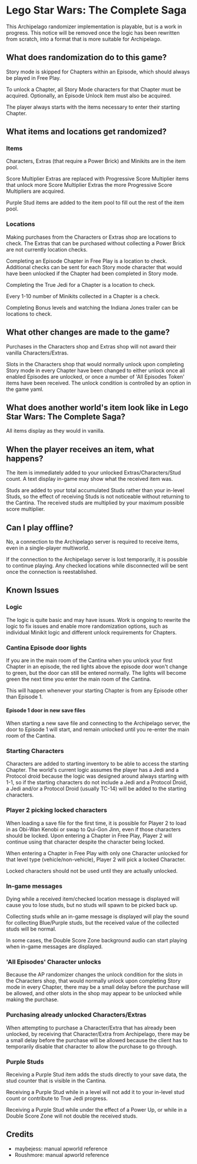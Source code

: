 # Lego Star Wars: The Complete Saga

This Archipelago randomizer implementation is playable, but is a work in progress. This notice will be removed once the
logic has been rewritten from scratch, into a format that is more suitable for Archipelago.

## What does randomization do to this game?

Story mode is skipped for Chapters within an Episode, which should always be played in Free Play.

To unlock a Chapter, all Story Mode characters for that Chapter must be acquired. Optionally, an Episode Unlock item
must also be acquired.

The player always starts with the items necessary to enter their starting Chapter.

## What items and locations get randomized?

### Items
Characters, Extras (that require a Power Brick) and Minikits are in the item pool.

Score Multiplier Extras are replaced with Progressive Score Multiplier items that unlock more Score Multiplier Extras
the more Progressive Score Multipliers are acquired.

Purple Stud items are added to the item pool to fill out the rest of the item pool.

### Locations

Making purchases from the Characters or Extras shop are locations to check.
The Extras that can be purchased without collecting a Power Brick are not currently location checks.

Completing an Episode Chapter in Free Play is a location to check. Additional checks can be sent for each Story mode
character that would have been unlocked if the Chapter had been completed in Story mode.

Completing the True Jedi for a Chapter is a location to check.

Every 1-10 number of Minikits collected in a Chapter is a check.

Completing Bonus levels and watching the Indiana Jones trailer can be locations to check.

## What other changes are made to the game?

Purchases in the Characters shop and Extras shop will not award their vanilla Characters/Extras.

Slots in the Characters shop that would normally unlock upon completing Story mode in every Chapter have been changed to
either unlock once all enabled Episodes are unlocked, or once a number of 'All Episodes Token' items have been received.
The unlock condition is controlled by an option in the game yaml.

## What does another world's item look like in Lego Star Wars: The Complete Saga?

All items display as they would in vanilla.

## When the player receives an item, what happens?

The item is immediately added to your unlocked Extras/Characters/Stud count. A text display in-game may show what the
received item was.

Studs are added to your total accumulated Studs rather than your in-level Studs, so the effect of receiving Studs is
not noticeable without returning to the Cantina. The received studs are multiplied by your maximum possible score
multiplier.

## Can I play offline?

No, a connection to the Archipelago server is required to receive items, even in a single-player multiworld.

If the connection to the Archipelago server is lost temporarily, it is possible to continue playing. Any checked
locations while disconnected will be sent once the connection is reestablished.

## Known Issues

### Logic

The logic is quite basic and may have issues. Work is ongoing to rewrite the logic to fix issues and enable more
randomization options, such as individual Minikit logic and different unlock requirements for Chapters.

### Cantina Episode door lights

If you are in the main room of the Cantina when you unlock your first Chapter in an episode, the red lights above the
episode door won't change to green, but the door can still be entered normally. The lights will become green the next
time you enter the main room of the Cantina.

This will happen whenever your starting Chapter is from any Episode other than Episode 1.

#### Episode 1 door in new save files

When starting a new save file and connecting to the Archipelago server, the door to Episode 1 will start, and remain
unlocked until you re-enter the main room of the Cantina.

### Starting Characters

Characters are added to starting inventory to be able to access the starting Chapter. The world's current logic assumes
the player has a Jedi and a Protocol droid because the logic was designed around always starting with 1-1, so if the
starting characters do not include a Jedi and a Protocol Droid, a Jedi and/or a Protocol Droid (usually TC-14) will be
added to the starting characters.

### Player 2 picking locked characters

When loading a save file for the first time, it is possible for Player 2 to load in as Obi-Wan Kenobi or swap to Qui-Gon
Jinn, even if those characters should be locked. Upon entering a Chapter in Free Play, Player 2 will continue using that
character despite the character being locked.

When entering a Chapter in Free Play with only one Character unlocked for that level type (vehicle/non-vehicle), Player
2 will pick a locked Character.

Locked characters should not be used until they are actually unlocked.

### In-game messages

Dying while a received item/checked location message is displayed will cause you to lose studs, but no studs will spawn
to be picked back up.

Collecting studs while an in-game message is displayed will play the sound for collecting Blue/Purple studs, but the
received value of the collected studs will be normal.

In some cases, the Double Score Zone background audio can start playing when in-game messages are displayed.

### 'All Episodes' Character unlocks

Because the AP randomizer changes the unlock condition for the slots in the Characters shop, that would normally unlock
upon completing Story mode in every Chapter, there may be a small delay before the purchase will be allowed, and other
slots in the shop may appear to be unlocked while making the purchase.

### Purchasing already unlocked Characters/Extras

When attempting to purchase a Character/Extra that has already been unlocked, by receiving that Character/Extra from
Archipelago, there may be a small delay before the purchase will be allowed because the client has to temporarily
disable that character to allow the purchase to go through.

### Purple Studs

Receiving a Purple Stud item adds the studs directly to your save data, the stud counter that is visible in the Cantina.

Receiving a Purple Stud while in a level will not add it to your in-level stud count or contribute to True Jedi
progress.

Receiving a Purple Stud while under the effect of a Power Up, or while in a Double Score Zone will not double the
received studs.

## Credits

- maybejess: manual apworld reference
- Roushmore: manual apworld reference